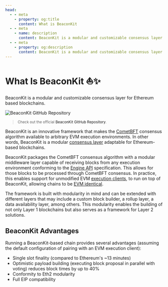 ```yaml
---
head:
  - - meta
    - property: og:title
      content: What is BeaconKit
  - - meta
    - name: description
      content: BeaconKit is a modular and customizable consensus layer for Ethereum-based blockchains.
  - - meta
    - property: og:description
      content: BeaconKit is a modular and customizable consensus layer for Ethereum-based blockchains.
---
```


<script setup>
  import config from '@berachain/config/constants.json';
</script>

# What Is BeaconKit ⛵✨

BeaconKit is a modular and customizable consensus layer for Ethereum based blockchains.

<a :href="config.websites.beaconkit.url">

![BeaconKit GitHub Repository](/assets/beacon-kit-github-repository.png)

</a>

> <small>Check out the official <a :href="config.websites.beaconkit.url">BeaconKit GitHub Repository</a>.</small>

BeaconKit is an innovative framework that makes the [CometBFT](https://docs.cometbft.com/v0.38/) consensus algorithm available to arbitrary EVM execution environments.
In other words, BeaconKit is a modular [consensus layer](/learn/help/glossary#consensus-client) adaptable for Ethereum-based blockchains.

BeaconKit packages the CometBFT consensus algorithm with a modular middleware layer capable of receiving blocks from any execution environment conforming to the [Engine API](/learn/help/glossary#engine-api) specification. This allows for those blocks to be processed through CometBFT consensus. In practice, this enables support for unmodified EVM [execution clients](/learn/help/glossary#execution-client), to run on top of BeaconKit, allowing chains to be [EVM identical](/learn/#berachain-evm-identical-⟠).

The framework is built with modularity in mind and can be extended with different layers that may include a custom block builder, a rollup layer, a data availability layer, among others. This modularity enables the building of not only Layer 1 blockchains but also serves as a framework for Layer 2 solutions.

## BeaconKit Advantages

Running a BeaconKit-based chain provides several advantages (assuming the default configuration of pairing with an EVM execution client):

- Single slot finality (compared to Ethereum's ~13 minutes)
- Optimistic payload building (executing block proposal in parallel with voting) reduces block times by up to 40%
- Conformity to Eth2 modularity
- Full EIP compatibility
